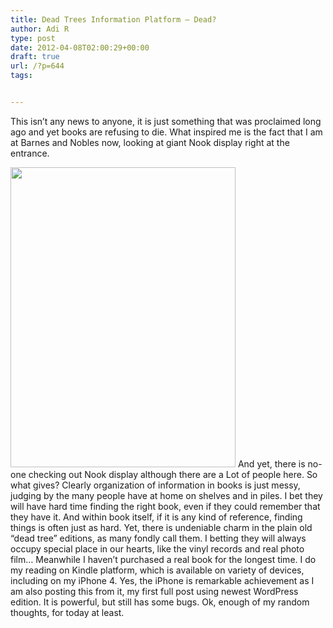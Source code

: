 ```yaml
---
title: Dead Trees Information Platform – Dead?
author: Adi R
type: post
date: 2012-04-08T02:00:29+00:00
draft: true
url: /?p=644
tags:


---
```

This isn&#8217;t any news to anyone, it is just something that was proclaimed long ago and yet books are refusing to die. What inspired me is the fact that I am at Barnes and Nobles now, looking at giant Nook display right at the entrance. 

<img src="https://i0.wp.com/www.adir1.com/uploads/2010/10/20101002-013048.jpg?resize=360%2C480" alt="" width="360" height="480" data-recalc-dims="1" />  
And yet, there is no-one checking out Nook display although there are a Lot of people here.  
So what gives? Clearly organization of information in books is just messy, judging by the many people have at home on shelves and in piles. I bet they will have hard time finding the right book, even if they could remember that they have it. And within book itself, if it is any kind of reference, finding things is often just as hard.  
Yet, there is undeniable charm in the plain old &#8220;dead tree&#8221; editions, as many fondly call them. I betting they will always occupy special place in our hearts, like the vinyl records and real photo film&#8230;  
Meanwhile I haven&#8217;t purchased a real book for the longest time. I do my reading on Kindle platform, which is available on variety of devices, including on my iPhone 4. Yes, the iPhone is remarkable achievement as I am also posting this from it, my first full post using newest WordPress edition. It is powerful, but still has some bugs.  
Ok, enough of my random thoughts, for today at least.